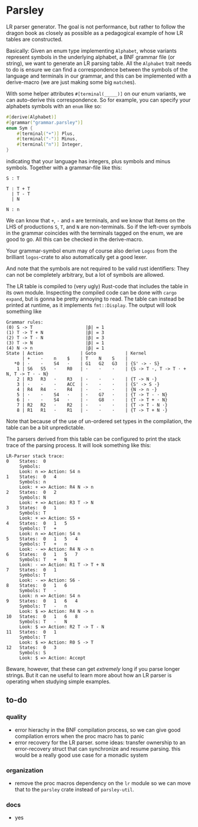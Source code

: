 # Parsley
LR parser generator.
The goal is not performance, but rather to follow the dragon book as
closely as possible as a pedagogical example of how LR tables are
constructed.

Basically:
Given an enum type implementing `Alphabet`, whose variants represent
symbols in the underlying alphabet, a BNF grammar file (or string), 
we want to generate an LR parsing table.
All the `Alphabet` trait needs to do is ensure we can find a correspondence
between the symbols of the language and terminals in our grammar, and this
can be implemented with a derive-macro (we are just making some big `match`es).

With some helper attributes `#[terminal(_____)]` on our enum variants,
we can auto-derive this correspondence.
So for example, you can specify your alphabets symbols with an `enum` like so:
```Rust
#[derive(Alphabet)]
#[grammar("grammar.parsley")]
enum Sym {
    #[terminal("+")] Plus,
    #[terminal("-")] Minus,
    #[terminal("n")] Integer,
}
```
indicating that your language has integers, plus symbols and minus symbols.
Together with a grammar-file like this:
```
S : T

T : T + T
  | T - T
  | N

N : n
```
We can know that `+`, `-` and `n` are terminals, and we know that items
on the LHS of productions `S`, `T`, and `N` are non-terminals. So if the
left-over symbols in the grammar coincides with the terminals tagged on
the enum, we are good to go.
All this can be checked in the derive-macro.

Your grammar-symbol enum may of course also derive `Logos` from the brilliant
`logos`-crate to also automatically get a good lexer.

And note that the symbols are not required to be valid rust identifiers:
They can not be completely arbitrary, but a lot of symbols are allowed.

The LR table is compiled to (very ugly) Rust-code that includes the table
in its own module. Inspecting the compiled code can be done with `cargo expand`,
but is gonna be pretty annoying to read. The table can instead be printed at
runtime, as it implements `fmt::Display`.
The output will look something like
```
Grammar rules:
(0) S -> T                    |β| = 1
(1) T -> T + N                |β| = 3
(2) T -> T - N                |β| = 3
(3) T -> N                    |β| = 1
(4) N -> n                    |β| = 1
State | Action              | Goto           | Kernel
      | +    -    n    $    | T    N    S    | 
   *0 | ·    ·    S4   ·    | G1   G2   G3   | {S' -> · S}
    1 | S6   S5   ·    R0   | ·    ·    ·    | {S -> T ·, T -> T · + N, T -> T · - N}
    2 | R3   R3   ·    R3   | ·    ·    ·    | {T -> N ·}
    3 | ·    ·    ·    ACC  | ·    ·    ·    | {S' -> S ·}
    4 | R4   R4   ·    R4   | ·    ·    ·    | {N -> n ·}
    5 | ·    ·    S4   ·    | ·    G7   ·    | {T -> T - · N}
    6 | ·    ·    S4   ·    | ·    G8   ·    | {T -> T + · N}
    7 | R2   R2   ·    R2   | ·    ·    ·    | {T -> T - N ·}
    8 | R1   R1   ·    R1   | ·    ·    ·    | {T -> T + N ·}
```
Note that because of the use of un-ordered set types in the compilation, the
table can be a bit unpredictable.

The parsers derived from this table can be configured to print the stack trace
of the parsing process. It will look something like this:
```
LR-Parser stack trace:
0    States:  0
     Symbols:
     Look: n => Action: S4 n
1    States:  0   4
     Symbols: n  
     Look: + => Action: R4 N -> n
2    States:  0   2
     Symbols: N  
     Look: + => Action: R3 T -> N
3    States:  0   1
     Symbols: T  
     Look: + => Action: S5 +
4    States:  0   1   5
     Symbols: T   +  
     Look: n => Action: S4 n
5    States:  0   1   5   4
     Symbols: T   +   n  
     Look: - => Action: R4 N -> n
6    States:  0   1   5   7
     Symbols: T   +   N  
     Look: - => Action: R1 T -> T + N
7    States:  0   1
     Symbols: T  
     Look: - => Action: S6 -
8    States:  0   1   6
     Symbols: T   -  
     Look: n => Action: S4 n
9    States:  0   1   6   4
     Symbols: T   -   n  
     Look: $ => Action: R4 N -> n
10   States:  0   1   6   8
     Symbols: T   -   N  
     Look: $ => Action: R2 T -> T - N
11   States:  0   1
     Symbols: T  
     Look: $ => Action: R0 S -> T
12   States:  0   3
     Symbols: S  
     Look: $ => Action: Accept
```
Beware, however, that these can get _extremely_ long if you parse
longer strings. But it can ne useful to learn more about how an LR
parser is operating when studying simple examples.

## to-do
### quality
* error hierachy in the BNF compilation process, so we can give good compilation errors when the
  proc macro has to panic
* error recovery for the LR parser. some ideas: transfer ownership to an error-recovery struct that
  can synchronize and resume parsing. this would be a really good use case for a monadic system

### organization
* remove the proc macros dependency on the `lr` module so we can move that to the `parsley` crate instead of `parsley-util`.

### docs
* yes
